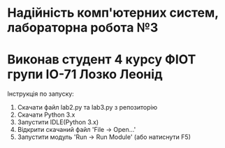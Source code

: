 # Надійність комп'ютерних систем, лабораторна робота №3
# Виконав студент 4 курсу ФІОТ групи ІО-71 Лозко Леонід
Інструкція по запуску:
  1. Скачати файл lab2.py та lab3.py з репозиторію
  2. Скачати Python 3.x
   3. Запустити IDLE(Python 3.x)
  4. Відкрити скачаний файл 'File -> Open...'
  5. Запустити модуль 'Run -> Run Module' (або натиснути F5)
